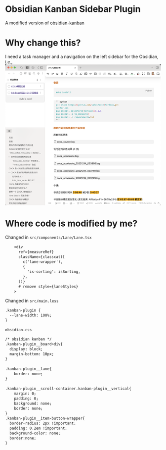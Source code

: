 # Obsidian Kanban Sidebar Plugin
A modified version of [obsidian-kanban](https://github.com/mgmeyers/obsidian-kanban)


# Why change this?
I need a task manager and a navigation on the left sidebar for the Obsidian, i.e., 
![](./imgs/HOME.png)

# Where code is modified by me?

Changed in `src/components/Lane/Lane.tsx`
```
    <div
      ref={measureRef}
      className={classcat([
        c('lane-wrapper'),
        {
          'is-sorting': isSorting,
        },
      ])}
      # remove style={laneStyles}
    >
```

Changed in `src/main.less`
``` 
.kanban-plugin {
  --lane-width: 100%;
}
```

`obsidian.css`
```
/* obsidian kanban */
.kanban-plugin__board>div{
  display: block;
  margin-bottom: 10px;
}

.kanban-plugin__lane{
	border: none;
}

.kanban-plugin__scroll-container.kanban-plugin__vertical{
    margin: 0;
    padding: 0;
    background: none;
    border: none;
}
.kanban-plugin__item-button-wrapper{
  border-radius: 2px !important; 
  padding: 0.2em !important; 
  background-color: none;
  border:none;
}
``` 